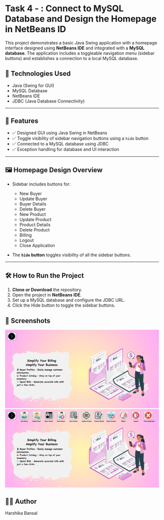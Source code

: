 # Task 4 - : Connect to MySQL Database and Design the Homepage in NetBeans ID

This project demonstrates a basic Java Swing application with a homepage interface designed using **NetBeans IDE** and integrated with a **MySQL database**. The application includes a toggleable navigation menu (sidebar buttons) and establishes a connection to a local MySQL database.

## 🔧 Technologies Used

- Java (Swing for GUI)
- MySQL Database
- NetBeans IDE
- JDBC (Java Database Connectivity)

---

## 📌 Features

- ✅ Designed GUI using Java Swing in NetBeans
- ✅ Toggle visibility of sidebar navigation buttons using a `hide` button
- ✅ Connected to a MySQL database using JDBC
- ✅ Exception handling for database and UI interaction

---

## 🖼️ Homepage Design Overview

- Sidebar includes buttons for:
  - New Buyer
  - Update Buyer
  - Buyer Details
  - Delete Buyer
  - New Product
  - Update Product
  - Product Details
  - Delete Product
  - Billing
  - Logout
  - Close Application

- The **`hide` button** toggles visibility of all the sidebar buttons.

---

## 🛠️ How to Run the Project

1. **Clone or Download** the repository.
2. Open the project in **NetBeans IDE**.
3. Set up a MySQL database and configure the JDBC URL.
4. Click the Hide button to toggle the sidebar buttons.

## 📸 Screenshots
![Output1](Screenshots/output1.png)
![Output2](Screenshots/output2.png)

## 🙋‍♀️ Author
Harshika Bansal
